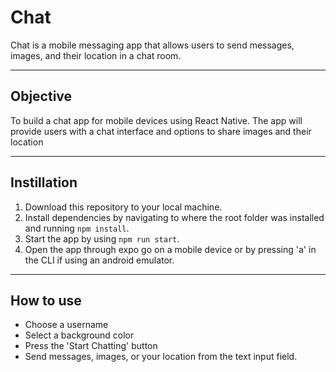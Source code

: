 <h1>Chat</h1>
  <p>
    Chat is a mobile messaging app that allows users to send messages, images, and their location in a chat room.
  </p>
<hr>
<h2>Objective</h2>
  <p>
    To build a chat app for mobile devices using React Native. The app will
provide users with a chat interface and options to share images and their
location
  </p>
<hr>
<h2>Instillation</h2>
  <ol>
    <li>Download this repository to your local machine.</li>
    <li>Install dependencies by navigating to where the root folder was installed and running <code>npm install</code>.</li>
    <li>Start the app by using <code>npm run start</code>.</li>
    <li>Open the app through expo go on a mobile device or by pressing 'a' in the CLI if using an android emulator.</li>
  </ol>
<hr>
<h2>How to use</h2>
  <ul>
    <li>Choose a username</li>
    <li>Select a background color</li>
    <li>Press the 'Start Chatting' button</li>
    <li>Send messages, images, or your location from the text input field.</li>
  </ul>
